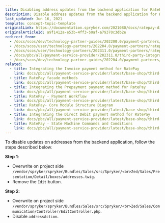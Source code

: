```yaml
---
title: Disabling address updates from the backend application for RatePay
description: Disable address updates from the backend application for RatePay in your Spryker projects.
last_updated: Jun 16, 2021
template: concept-topic-template
originalLink: https://documentation.spryker.com/2021080/docs/ratepay-disable-address-updates
originalArticleId: a9f1412a-e53b-4ff3-b0af-a79370c3db2e
redirect_from:
  - /docs/scos/dev/technology-partner-guides/202200.0/payment-partners/ratepay/disabling-address-updates-from-the-backend-application-for-ratepay.html
  - /docs/scos/user/technology-partners/202204.0/payment-partners/ratepay/ratepay-how-to-disable-address-updates-from-the-backend-application.html
  - /docs/scos/user/technology-partners/202311.0/payment-partners/ratepay/ratepay-how-to-disable-address-updates-from-the-backend-application.html
  - /docs/pbc/all/payment-service-provider/202311.0/third-party-integrations/ratepay/disable-address-updates-from-the-backend-application-for-ratepay.html
  - /docs/scos/dev/technology-partner-guides/202204.0/payment-partners/ratepay/disabling-address-updates-from-the-backend-application-for-ratepay.html
related:
  - title: Integrating the Invoice payment method for RatePay
    link: docs/pbc/all/payment-service-provider/latest/base-shop/third-party-integrations/ratepay/integrate-payment-methods-for-ratepay/integrate-the-invoice-payment-method-for-ratepay.html
  - title: RatePay facade methods
    link: docs/pbc/all/payment-service-provider/latest/base-shop/third-party-integrations/ratepay/ratepay-facade-methods.html
  - title: Integrating the Prepayment payment method for RatePay
    link: docs/pbc/all/payment-service-provider/latest/base-shop/third-party-integrations/ratepay/integrate-payment-methods-for-ratepay/integrate-the-prepayment-payment-method-for-ratepay.html
  - title: RatePay - Payment Workflow
    link: docs/pbc/all/payment-service-provider/latest/base-shop/third-party-integrations/ratepay/ratepay-payment-workflow.html
  - title: RatePay- Core Module Structure Diagram
    link: docs/pbc/all/payment-service-provider/latest/base-shop/third-party-integrations/ratepay/ratepay-core-module-structure-diagram.html
  - title: Integrating the Direct Debit payment method for RatePay
    link: docs/pbc/all/payment-service-provider/latest/base-shop/third-party-integrations/ratepay/integrate-payment-methods-for-ratepay/integrate-the-direct-debit-payment-method-for-ratepay.html
  - title: RatePay - State Machine Commands and Conditions
    link: docs/pbc/all/payment-service-provider/latest/base-shop/third-party-integrations/ratepay/ratepay-state-machine-commands-and-conditions.html
---
```


To disable updates on addresses from the backend application, follow the steps described below:

**Step 1**:
- Overwrite on project side `/vendor/spryker/spryker/Bundles/Sales/src/Spryker/<br>Zed/Sales/Presentation/Detail/boxes/addresses.twig`.
- Remove the `Edit` button.

**Step 2**:
- Overwrite on project side `/vendor/spryker/spryker/Bundles/Sales/src/Spryker/<br>Zed/Sales/Communication/Controller/EditController.php`.
- Disable `addressAction`.
